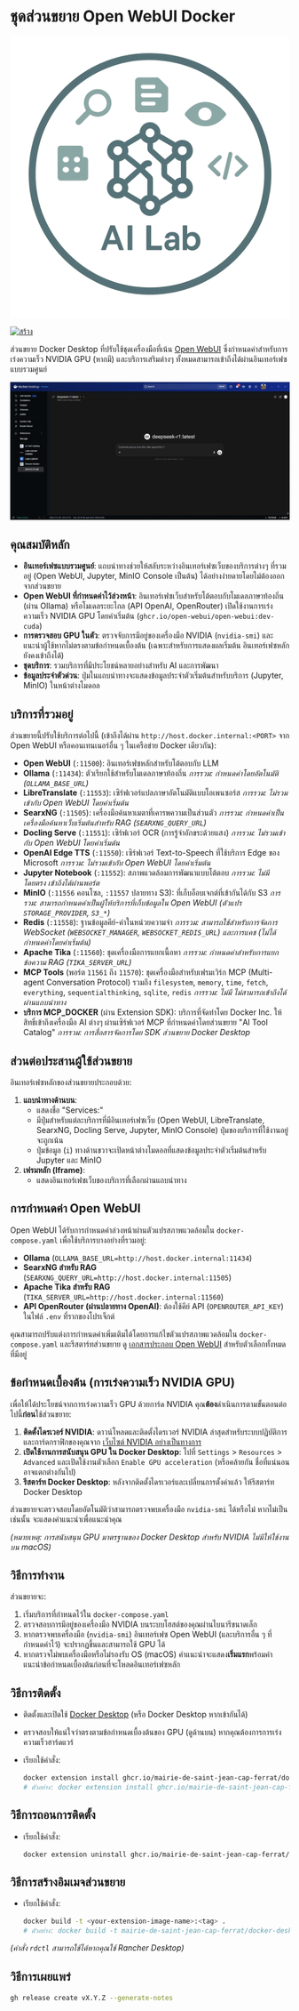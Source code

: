 # ชุดส่วนขยาย Open WebUI Docker

![โลโก้ Yo AI Lab](yo-ai-lab.png)

[![สร้าง](https://github.com/mairie-de-saint-jean-cap-ferrat/docker-desktop-open-webui/actions/workflows/build.yaml/badge.svg?branch=main&event=release)](https://github.com/mairie-de-saint-jean-cap-ferrat/docker-desktop-open-webui/actions/workflows/build.yaml)

ส่วนขยาย Docker Desktop ที่ปรับใช้ชุดเครื่องมือที่เน้น [Open WebUI](https://docs.openwebui.com/) ซึ่งกำหนดค่าสำหรับการเร่งความเร็ว NVIDIA GPU (หากมี) และบริการเสริมต่างๆ ทั้งหมดสามารถเข้าถึงได้ผ่านอินเทอร์เฟซแบบรวมศูนย์

![ภาพหน้าจอส่วนขยาย](screenshot.png)

## คุณสมบัติหลัก

*   **อินเทอร์เฟซแบบรวมศูนย์**: แถบนำทางช่วยให้สลับระหว่างอินเทอร์เฟซเว็บของบริการต่างๆ ที่รวมอยู่ (Open WebUI, Jupyter, MinIO Console เป็นต้น) ได้อย่างง่ายดายโดยไม่ต้องออกจากส่วนขยาย
*   **Open WebUI ที่กำหนดค่าไว้ล่วงหน้า**: อินเทอร์เฟซเว็บสำหรับโต้ตอบกับโมเดลภาษาท้องถิ่น (ผ่าน Ollama) หรือโมเดลระยะไกล (API OpenAI, OpenRouter) เปิดใช้งานการเร่งความเร็ว NVIDIA GPU โดยค่าเริ่มต้น (`ghcr.io/open-webui/open-webui:dev-cuda`)
*   **การตรวจสอบ GPU ในตัว**: ตรวจจับการมีอยู่ของเครื่องมือ NVIDIA (`nvidia-smi`) และแนะนำผู้ใช้หากไม่ตรงตามข้อกำหนดเบื้องต้น (เฉพาะสำหรับการแสดงผลเริ่มต้น อินเทอร์เฟซหลักยังคงเข้าถึงได้)
*   **ชุดบริการ**: รวมบริการที่มีประโยชน์หลายอย่างสำหรับ AI และการพัฒนา
*   **ข้อมูลประจำตัวด่วน**: ปุ่มในแถบนำทางจะแสดงข้อมูลประจำตัวเริ่มต้นสำหรับบริการ (Jupyter, MinIO) ในหน้าต่างโมดอล

## บริการที่รวมอยู่

ส่วนขยายนี้ปรับใช้บริการต่อไปนี้ (เข้าถึงได้ผ่าน `http://host.docker.internal:<PORT>` จาก Open WebUI หรือคอนเทนเนอร์อื่น ๆ ในเครือข่าย Docker เดียวกัน):

*   **Open WebUI** (`:11500`): อินเทอร์เฟซหลักสำหรับโต้ตอบกับ LLM
*   **Ollama** (`:11434`): ตัวเรียกใช้สำหรับโมเดลภาษาท้องถิ่น *การรวม: กำหนดค่าโดยอัตโนมัติ (`OLLAMA_BASE_URL`)*
*   **LibreTranslate** (`:11553`): เซิร์ฟเวอร์แปลภาษาอัตโนมัติแบบโอเพนซอร์ส *การรวม: ไม่รวมเข้ากับ Open WebUI โดยค่าเริ่มต้น*
*   **SearxNG** (`:11505`): เครื่องมือค้นหาเมตาที่เคารพความเป็นส่วนตัว *การรวม: กำหนดค่าเป็นเครื่องมือค้นหาเว็บเริ่มต้นสำหรับ RAG (`SEARXNG_QUERY_URL`)*
*   **Docling Serve** (`:11551`): เซิร์ฟเวอร์ OCR (การรู้จำอักขระด้วยแสง) *การรวม: ไม่รวมเข้ากับ Open WebUI โดยค่าเริ่มต้น*
*   **OpenAI Edge TTS** (`:11550`): เซิร์ฟเวอร์ Text-to-Speech ที่ใช้บริการ Edge ของ Microsoft *การรวม: ไม่รวมเข้ากับ Open WebUI โดยค่าเริ่มต้น*
*   **Jupyter Notebook** (`:11552`): สภาพแวดล้อมการพัฒนาแบบโต้ตอบ *การรวม: ไม่มีโดยตรง เข้าถึงได้ผ่านพอร์ต*
*   **MinIO** (`:11556` คอนโซล, `:11557` ปลายทาง S3): ที่เก็บอ็อบเจกต์ที่เข้ากันได้กับ S3 *การรวม: สามารถกำหนดค่าเป็นผู้ให้บริการที่เก็บข้อมูลใน Open WebUI (ตัวแปร `STORAGE_PROVIDER`, `S3_*`)*
*   **Redis** (`:11558`): ฐานข้อมูลคีย์-ค่าในหน่วยความจำ *การรวม: สามารถใช้สำหรับการจัดการ WebSocket (`WEBSOCKET_MANAGER`, `WEBSOCKET_REDIS_URL`) และการแคช (ไม่ได้กำหนดค่าโดยค่าเริ่มต้น)*
*   **Apache Tika** (`:11560`): ชุดเครื่องมือการแยกเนื้อหา *การรวม: กำหนดค่าสำหรับการแยกข้อความ RAG (`TIKA_SERVER_URL`)*
*   **MCP Tools** (พอร์ต `11561` ถึง `11570`): ชุดเครื่องมือสำหรับเฟรมเวิร์ก MCP (Multi-agent Conversation Protocol) รวมถึง `filesystem`, `memory`, `time`, `fetch`, `everything`, `sequentialthinking`, `sqlite`, `redis` *การรวม: ไม่มี ไม่สามารถเข้าถึงได้ผ่านแถบนำทาง*
*   **บริการ MCP_DOCKER** (ผ่าน Extension SDK): บริการที่จัดทำโดย Docker Inc. ให้สิทธิ์เข้าถึงเครื่องมือ AI ต่างๆ ผ่านเซิร์ฟเวอร์ MCP ที่กำหนดค่าโดยส่วนขยาย "AI Tool Catalog" *การรวม: การสื่อสารจัดการโดย SDK ส่วนขยาย Docker Desktop*

## ส่วนต่อประสานผู้ใช้ส่วนขยาย

อินเทอร์เฟซหลักของส่วนขยายประกอบด้วย:

1.  **แถบนำทางด้านบน**:
    *   แสดงชื่อ "Services:"
    *   มีปุ่มสำหรับแต่ละบริการที่มีอินเทอร์เฟซเว็บ (Open WebUI, LibreTranslate, SearxNG, Docling Serve, Jupyter, MinIO Console) ปุ่มของบริการที่ใช้งานอยู่จะถูกเน้น
    *   ปุ่มข้อมูล (`i`) ทางด้านขวาจะเปิดหน้าต่างโมดอลที่แสดงข้อมูลประจำตัวเริ่มต้นสำหรับ Jupyter และ MinIO
2.  **เฟรมหลัก (Iframe)**:
    *   แสดงอินเทอร์เฟซเว็บของบริการที่เลือกผ่านแถบนำทาง

## การกำหนดค่า Open WebUI

Open WebUI ได้รับการกำหนดค่าล่วงหน้าผ่านตัวแปรสภาพแวดล้อมใน `docker-compose.yaml` เพื่อใช้บริการบางอย่างที่รวมอยู่:

*   **Ollama** (`OLLAMA_BASE_URL=http://host.docker.internal:11434`)
*   **SearxNG สำหรับ RAG** (`SEARXNG_QUERY_URL=http://host.docker.internal:11505`)
*   **Apache Tika สำหรับ RAG** (`TIKA_SERVER_URL=http://host.docker.internal:11560`)
*   **API OpenRouter (ผ่านปลายทาง OpenAI)**: ต้องใช้คีย์ API (`OPENROUTER_API_KEY`) ในไฟล์ `.env` ที่รากของโปรเจ็กต์

คุณสามารถปรับแต่งการกำหนดค่าเพิ่มเติมได้โดยการแก้ไขตัวแปรสภาพแวดล้อมใน `docker-compose.yaml` และรีสตาร์ทส่วนขยาย ดู [เอกสารประกอบ Open WebUI](https://docs.openwebui.com/) สำหรับตัวเลือกทั้งหมดที่มีอยู่

## ข้อกำหนดเบื้องต้น (การเร่งความเร็ว NVIDIA GPU)

เพื่อให้ได้ประโยชน์จากการเร่งความเร็ว GPU ด้วยการ์ด NVIDIA คุณ**ต้อง**ดำเนินการตามขั้นตอนต่อไปนี้**ก่อน**ใช้ส่วนขยาย:

1.  **ติดตั้งไดรเวอร์ NVIDIA**: ดาวน์โหลดและติดตั้งไดรเวอร์ NVIDIA ล่าสุดสำหรับระบบปฏิบัติการและการ์ดกราฟิกของคุณจาก [เว็บไซต์ NVIDIA อย่างเป็นทางการ](https://www.nvidia.com/Download/index.aspx)
2.  **เปิดใช้งานการสนับสนุน GPU ใน Docker Desktop**: ไปที่ `Settings` > `Resources` > `Advanced` และเปิดใช้งานตัวเลือก `Enable GPU acceleration` (หรือคล้ายกัน ชื่อที่แน่นอนอาจแตกต่างกันไป)
3.  **รีสตาร์ท Docker Desktop**: หลังจากติดตั้งไดรเวอร์และเปลี่ยนการตั้งค่าแล้ว ให้รีสตาร์ท Docker Desktop

ส่วนขยายจะตรวจสอบโดยอัตโนมัติว่าสามารถตรวจพบเครื่องมือ `nvidia-smi` ได้หรือไม่ หากไม่เป็นเช่นนั้น จะแสดงคำแนะนำเพื่อแนะนำคุณ

*(หมายเหตุ: การสนับสนุน GPU มาตรฐานของ Docker Desktop สำหรับ NVIDIA ไม่มีให้ใช้งานบน macOS)*

## วิธีการทำงาน

ส่วนขยายจะ:

1.  เริ่มบริการที่กำหนดไว้ใน `docker-compose.yaml`
2.  ตรวจสอบการมีอยู่ของเครื่องมือ NVIDIA บนระบบโฮสต์ของคุณผ่านไบนารีขนาดเล็ก
3.  หากตรวจพบเครื่องมือ (`nvidia-smi`) อินเทอร์เฟซ Open WebUI (และบริการอื่น ๆ ที่กำหนดค่าไว้) จะปรากฏขึ้นและสามารถใช้ GPU ได้
4.  หากตรวจไม่พบเครื่องมือหรือไม่รองรับ OS (macOS) คำแนะนำจะแสดง**เริ่มแรก**พร้อมคำแนะนำข้อกำหนดเบื้องต้นก่อนที่จะโหลดอินเทอร์เฟซหลัก

## วิธีการติดตั้ง

- ติดตั้งและเปิดใช้ [Docker Desktop](https://www.docker.com/products/docker-desktop/) (หรือ Docker Desktop หากเข้ากันได้)
- ตรวจสอบให้แน่ใจว่าตรงตามข้อกำหนดเบื้องต้นของ GPU (ดูด้านบน) หากคุณต้องการการเร่งความเร็วฮาร์ดแวร์
- เรียกใช้คำสั่ง:

  ```sh
  docker extension install ghcr.io/mairie-de-saint-jean-cap-ferrat/docker-desktop-open-webui:<tag>
  # ตัวอย่าง: docker extension install ghcr.io/mairie-de-saint-jean-cap-ferrat/docker-desktop-open-webui:latest
  ```

## วิธีการถอนการติดตั้ง

- เรียกใช้คำสั่ง:

  ```sh
  docker extension uninstall ghcr.io/mairie-de-saint-jean-cap-ferrat/docker-desktop-open-webui:<tag>
  ```

## วิธีการสร้างอิมเมจส่วนขยาย

- เรียกใช้คำสั่ง:

  ```sh
  docker build -t <your-extension-image-name>:<tag> .
  # ตัวอย่าง: docker build -t mairie-de-saint-jean-cap-ferrat/docker-desktop-open-webui:latest .
  ```

*(คำสั่ง `rdctl` สามารถใช้ได้หากคุณใช้ Rancher Desktop)*

## วิธีการเผยแพร่

```sh
gh release create vX.Y.Z --generate-notes
``` 